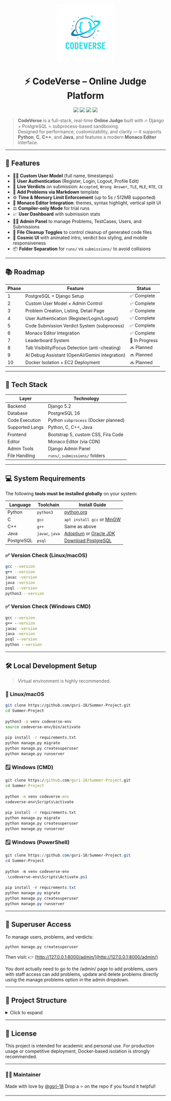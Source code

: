 <p align="center">
  <img src="static/images/codeverse-logo.png" alt="CodeVerse Logo" width="180"/>
</p>

<h1 align="center">⚡️ CodeVerse – Online Judge Platform</h1>

<p align="center">
  <img src="https://img.shields.io/badge/Python-3.12-blue.svg"/>
  <img src="https://img.shields.io/badge/Django-5.2-green.svg"/>
  <img src="https://img.shields.io/badge/PostgreSQL-16-blue.svg"/>
  <img src="https://img.shields.io/badge/Status-In_Progress-yellow.svg"/>
</p>

> **CodeVerse** is a full-stack, real-time **Online Judge** built with 🔥 Django + PostgreSQL + subprocess-based sandboxing.  
> Designed for performance, customizability, and clarity — it supports **Python**, **C**, **C++**, and **Java**, and features a modern **Monaco Editor** interface.

---

## 🚀 Features

- 🧑‍💻 **Custom User Model** (full name, timestamps)
- 🔐 **User Authentication** (Register, Login, Logout, Profile Edit)
- 🧠 **Live Verdicts** on submission: `Accepted`, `Wrong Answer`, `TLE`, `MLE`, `RTE`, `CE`
- 🧾 **Add Problems via Markdown** template
- ⚙️ **Time & Memory Limit Enforcement** (up to 5s / 512MB supported)
- 🧠 **Monaco Editor Integration**: themes, syntax highlight, vertical split UI
- ⚖️ **Compiler-only Mode** for trial runs
- 📈 **User Dashboard** with submission stats
- 🧑‍⚖️ **Admin Panel** to manage Problems, TestCases, Users, and Submissions
- 🧼 **File Cleanup Toggles** to control cleanup of generated code files
- 🌌 **Cosmic UI** with animated intro, verdict box styling, and mobile responsiveness
- 📦 **Folder Separation** for `runs/` vs `submissions/` to avoid collisions

---

## 📚 Roadmap

| Phase | Feature                                        | Status        |
| ----- | ---------------------------------------------- | ------------- |
| 1     | PostgreSQL + Django Setup                      | ✅ Complete    |
| 2     | Custom User Model + Admin Control              | ✅ Complete    |
| 3     | Problem Creation, Listing, Detail Page         | ✅ Complete    |
| 4     | User Authentication (Register/Login/Logout)    | ✅ Complete    |
| 5     | Code Submission Verdict System (subprocess)    | ✅ Complete    |
| 6     | Monaco Editor Integration                      | ✅ Complete    |
| 7     | Leaderboard System                             | 🔄 In Progress |
| 8     | Tab Visibility/Focus Detection (anti-cheating) | 🔜 Planned     |
| 9     | AI Debug Assistant (OpenAI/Gemini integration) | 🔜 Planned     |
| 10    | Docker Isolation + EC2 Deployment              | 🔜 Planned     |

---

## 🧰 Tech Stack

| Layer           | Technology                           |
| --------------- | ------------------------------------ |
| Backend         | Django 5.2                           |
| Database        | PostgreSQL 16                        |
| Code Execution  | Python `subprocess` (Docker planned) |
| Supported Langs | Python, C, C++, Java                 |
| Frontend        | Bootstrap 5, custom CSS, Fira Code   |
| Editor          | Monaco Editor (via CDN)              |
| Admin Tools     | Django Admin Panel                   |
| File Handling   | `runs/`, `submissions/` folders      |

---

## 💻 System Requirements

The following **tools must be installed globally** on your system:

| Language   | Toolchain       | Install Guide                                                                                         |
| ---------- | --------------- | ----------------------------------------------------------------------------------------------------- |
| Python     | `python3`       | [python.org](https://www.python.org/downloads/)                                                       |
| C          | `gcc`           | `apt install gcc` or [MinGW](https://www.mingw-w64.org/)                                              |
| C++        | `g++`           | Same as above                                                                                         |
| Java       | `javac`, `java` | [Adoptium](https://adoptium.net) or [Oracle JDK](https://www.oracle.com/java/technologies/downloads/) |
| PostgreSQL | `psql`          | [Download PostgreSQL](https://www.postgresql.org/download/)                                           |

### ✅ Version Check (Linux/macOS)

```bash
gcc --version
g++ --version
javac -version
java -version
psql --version
python3 --version
````

### ✅ Version Check (Windows CMD)

```cmd
gcc --version
g++ --version
javac -version
java -version
psql --version
python --version
```

---

## 🛠️ Local Development Setup

> Virtual environment is highly recommended.

### 🐧 Linux/macOS

```bash
git clone https://github.com/gsri-18/Summer-Project.git
cd Summer-Project

python3 -m venv codeverse-env
source codeverse-env/bin/activate

pip install -r requirements.txt
python manage.py migrate
python manage.py createsuperuser
python manage.py runserver
```

### 🪟 Windows (CMD)

```cmd
git clone https://github.com/gsri-18/Summer-Project.git
cd Summer-Project

python -m venv codeverse-env
codeverse-env\Scripts\activate

pip install -r requirements.txt
python manage.py migrate
python manage.py createsuperuser
python manage.py runserver
```

### 🪟 Windows (PowerShell)

```powershell
git clone https://github.com/gsri-18/Summer-Project.git
cd Summer-Project

python -m venv codeverse-env
.\codeverse-env\Scripts\Activate.ps1

pip install -r requirements.txt
python manage.py migrate
python manage.py createsuperuser
python manage.py runserver
```

---

## 🔑 Superuser Access

To manage users, problems, and verdicts:

```bash
python manage.py createsuperuser
```

Then visit:
👉 [http://127.0.0.1:8000/admin/](http://127.0.0.1:8000/admin/)

You dont actually need to go to the /admin/ page to add problems, users with staff access can add problems, update and delete problems directly using the manage problems option in the admin dropdown.

---

## 📁 Project Structure

<details>
<summary>Click to expand</summary>

```bash
.
├── codeverse/                  # Django project config
├── core/                       # Core merged app (User, Problems, Submissions, etc.)
├── judge/                      # Handles views, execution, templates
├── problems/                   # Problem handling logic
├── static/
│   ├── css/
│   ├── js/
│   ├── monaco-themes/
│   └── images/codeverse-logo.png
├── submission_files/
│   ├── runs/                   # For compiler-only runs
│   └── submissions/            # For real submissions
├── check_project_health.sh     # Optional dev script
├── ojfinal_hld_Srivardhan_Ginjala.pdf
├── requirements.txt
├── manage.py
└── README.md
```

</details>

---

## 📄 License

This project is intended for academic and personal use.
For production usage or competitive deployment, Docker-based isolation is strongly recommended.

---

### 👨‍🚀 Maintainer

Made with love by [@gsri-18](https://github.com/gsri-18)
Drop a ⭐ on the repo if you found it helpful!

---


